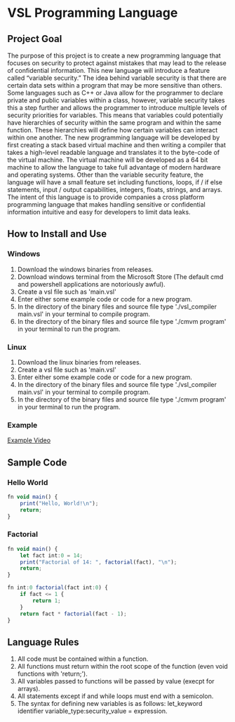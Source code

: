 # VSL Programming Language

## Project Goal
The purpose of this project is to create a new programming language that focuses on security to protect against mistakes that may lead to the release of confidential information. This new language will introduce a feature called “variable security.” The idea behind variable security is that there are certain data sets within a program that may be more sensitive than others. Some languages such as C++ or Java allow for the programmer to declare private and public variables within a class, however, variable security takes this a step further and allows the programmer to introduce multiple levels of security priorities for variables. This means that variables could potentially have hierarchies of security within the same program and within the same function. These hierarchies will define how certain variables can interact within one another. The new programming language will be developed by first creating a stack based virtual machine and then writing a compiler that takes a high-level readable language and translates it to the byte-code of the virtual machine. The virtual machine will be developed as a 64 bit machine to allow the language to take full advantage of modern hardware and operating systems. Other than the variable security feature, the language will have a small feature set including functions, loops, if / if else statements, input / output capabilities, integers, floats, strings, and arrays. The intent of this language is to provide companies a cross platform programming language that makes handling sensitive or confidential information intuitive and easy for developers to limit data leaks.

## How to Install and Use

### Windows
1. Download the windows binaries from releases.
2. Download windows terminal from the Microsoft Store (The default cmd and powershell applications are notoriously awful).
3. Create a vsl file such as 'main.vsl'
4. Enter either some example code or code for a new program.
5. In the directory of the binary files and source file type './vsl_compiler main.vsl' in your terminal to compile program.
6. In the directory of the binary files and source file type './cmvm program' in your terminal to run the program.

### Linux
1. Download the linux binaries from releases.
3. Create a vsl file such as 'main.vsl'
4. Enter either some example code or code for a new program.
5. In the directory of the binary files and source file type './vsl_compiler main.vsl' in your terminal to compile program.
6. In the directory of the binary files and source file type './cmvm program' in your terminal to run the program.

### Example

[Example Video](https://youtu.be/I007YlARifE)

## Sample Code

### Hello World
```typescript
fn void main() {
    print("Hello, World!\n");
    return;
}
```

### Factorial
```typescript
fn void main() {
    let fact int:0 = 14;
    print("Factorial of 14: ", factorial(fact), "\n");
    return;
}

fn int:0 factorial(fact int:0) {
    if fact <= 1 {
        return 1;
    }
    return fact * factorial(fact - 1);
}
```

## Language Rules

1. All code must be contained within a function.
2. All functions must return within the root scope of the function (even void functions with 'return;').
3. All variables passed to functions will be passed by value (execpt for arrays).
4. All statements except if and while loops must end with a semicolon.
5. The syntax for defining new variables is as follows:
    let_keyword identifier variable_type:security_value = expression.
